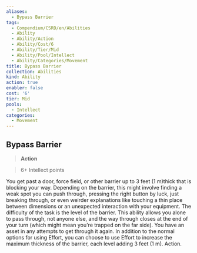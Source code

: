 ```yaml
---
aliases:
  - Bypass Barrier
tags:
  - Compendium/CSRD/en/Abilities
  - Ability
  - Ability/Action
  - Ability/Cost/6
  - Ability/Tier/Mid
  - Ability/Pool/Intellect
  - Ability/Categories/Movement
title: Bypass Barrier
collection: Abilities
kind: Ability
action: true
enabler: false
cost: '6'
tier: Mid
pools:
  - Intellect
categories:
  - Movement
---
```

## Bypass Barrier    
>**Action**    
>6+ Intellect points  
    
You get past a door, force field, or other barrier up to 3 feet (1 m)thick that is blocking your way. Depending on the barrier, this might involve finding a weak spot you can push through, pressing the right button by luck, just breaking through, or even weirder explanations like touching a thin place between dimensions or an unexpected interaction with your equipment. The difficulty of the task is the level of the barrier. This ability allows you alone to pass through, not anyone else, and the way through closes at the end of your turn (which might mean you're trapped on the far side). You have an asset in any attempts to get through it again. In addition to the normal options for using Effort, you can choose to use Effort to increase the maximum thickness of the barrier, each level adding 3 feet (1 m). Action.